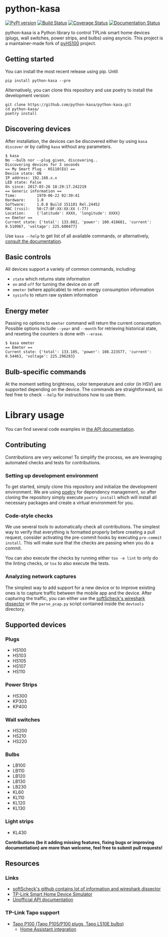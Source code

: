 # python-kasa

[![PyPI version](https://badge.fury.io/py/python-kasa.svg)](https://badge.fury.io/py/python-kasa)
[![Build Status](https://dev.azure.com/python-kasa/python-kasa/_apis/build/status/python-kasa.python-kasa?branchName=master)](https://dev.azure.com/python-kasa/python-kasa/_build/latest?definitionId=2&branchName=master)
[![Coverage Status](https://coveralls.io/repos/github/python-kasa/python-kasa/badge.svg?branch=master)](https://coveralls.io/github/python-kasa/python-kasa?branch=master)
[![Documentation Status](https://readthedocs.org/projects/python-kasa/badge/?version=latest)](https://python-kasa.readthedocs.io/en/latest/?badge=latest)

python-kasa is a Python library to control TPLink smart home devices (plugs, wall switches, power strips, and bulbs) using asyncio.
This project is a maintainer-made fork of [pyHS100](https://github.com/GadgetReactor/pyHS100) project.

## Getting started

You can install the most recent release using pip. Until
```
pip install python-kasa --pre
```

Alternatively, you can clone this repository and use poetry to install the development version:
```
git clone https://github.com/python-kasa/python-kasa.git
cd python-kasa/
poetry install
```

## Discovering devices

After installation, the devices can be discovered either by using `kasa discover` or by calling `kasa` without any parameters.

```
$ kasa
No --bulb nor --plug given, discovering..
Discovering devices for 3 seconds
== My Smart Plug - HS110(EU) ==
Device state: ON
IP address: 192.168.x.x
LED state: False
On since: 2017-03-26 18:29:17.242219
== Generic information ==
Time:         1970-06-22 02:39:41
Hardware:     1.0
Software:     1.0.8 Build 151101 Rel.24452
MAC (rssi):   50:C7:BF:XX:XX:XX (-77)
Location:     {'latitude': XXXX, 'longitude': XXXX}
== Emeter ==
Current state: {'total': 133.082, 'power': 100.418681, 'current': 0.510967, 'voltage': 225.600477}
```

Use `kasa --help` to get list of all available commands, or alternatively, [consult the documentation](https://python-kasa.readthedocs.io/en/latest/cli.html).

## Basic controls

All devices support a variety of common commands, including:
 * `state` which returns state information
 * `on` and `off` for turning the device on or off
 * `emeter` (where applicable) to return energy consumption information
 * `sysinfo` to return raw system information

## Energy meter

Passing no options to `emeter` command will return the current consumption.
Possible options include `--year` and `--month` for retrieving historical state,
and reseting the counters is done with `--erase`.

```
$ kasa emeter
== Emeter ==
Current state: {'total': 133.105, 'power': 108.223577, 'current': 0.54463, 'voltage': 225.296283}
```

## Bulb-specific commands

At the moment setting brightness, color temperature and color (in HSV) are supported depending on the device.
The commands are straightforward, so feel free to check `--help` for instructions how to use them.

# Library usage

You can find several code examples in [the API documentation](https://python-kasa.readthedocs.io).

## Contributing

Contributions are very welcome! To simplify the process, we are leveraging automated checks and tests for contributions.

### Setting up development environment

To get started, simply clone this repository and initialize the development environment.
We are using [poetry](https://python-poetry.org) for dependency management, so after cloning the repository simply execute
`poetry install` which will install all necessary packages and create a virtual environment for you.

### Code-style checks

We use several tools to automatically check all contributions. The simplest way to verify that everything is formatted properly
before creating a pull request, consider activating the pre-commit hooks by executing `pre-commit install`.
This will make sure that the checks are passing when you do a commit.

You can also execute the checks by running either `tox -e lint` to only do the linting checks, or `tox` to also execute the tests.

### Analyzing network captures

The simplest way to add support for a new device or to improve existing ones is to capture traffic between the mobile app and the device.
After capturing the traffic, you can either use the [softScheck's  wireshark dissector](https://github.com/softScheck/tplink-smartplug#wireshark-dissector)
or the `parse_pcap.py` script contained inside the `devtools` directory.


## Supported devices

### Plugs

* HS100
* HS103
* HS105
* HS107
* HS110

### Power Strips

* HS300
* KP303
* KP400

### Wall switches

* HS200
* HS210
* HS220

### Bulbs

* LB100
* LB110
* LB120
* LB130
* LB230
* KL60
* KL110
* KL120
* KL130

### Light strips

* KL430

**Contributions (be it adding missing features, fixing bugs or improving documentation) are more than welcome, feel free to submit pull requests!**

## Resources

### Links

* [softScheck's github contains lot of information and wireshark dissector](https://github.com/softScheck/tplink-smartplug#wireshark-dissector)
* [TP-Link Smart Home Device Simulator](https://github.com/plasticrake/tplink-smarthome-simulator)
* [Unofficial API documentation](https://github.com/plasticrake/tplink-smarthome-api/blob/master/API.md)

### TP-Link Tapo support

* [Tapo P100 (Tapo P105/P100 plugs, Tapo L510E bulbs)](https://github.com/fishbigger/TapoP100)
  * [Home Assistant integration](https://github.com/fishbigger/HomeAssistant-Tapo-P100-Control)

